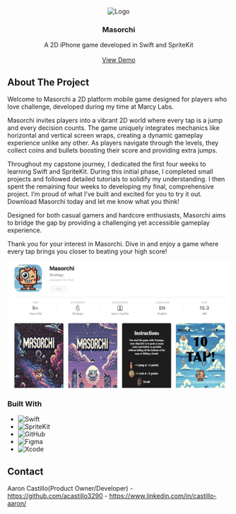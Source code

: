 <a name="readme-top"></a>

<!-- PROJECT LOGO -->
<br />
<div align="center">
    <img src="Assets.xcassets/monster.imageset/monster1.png" alt="Logo" width="80" height="80"> 
  </img>

<h3 align="center">Masorchi</h3>

  <p align="center">
    A 2D iPhone game developed in Swift and SpriteKit
    <br />
    <br />
    <a href="https://drive.google.com/file/d/1m45Z3hzaki-V27d0kVRnOLBGOju49u6p/view?usp=sharing">View Demo</a>
   
  </p>
</div>

## About The Project

Welcome to Masorchi a 2D platform mobile game designed for players who love challenge, developed during my time at Marcy Labs.

Masorchi invites players into a vibrant 2D world where every tap is a jump and every decision counts. The game uniquely integrates mechanics like horizontal and vertical screen wraps, creating a dynamic gameplay experience unlike any other. As players navigate through the levels, they collect coins and bullets boosting their score and providing extra jumps.

Throughout my capstone journey, I dedicated the first four weeks to learning Swift and SpriteKit. During this initial phase, I completed small projects and followed detailed tutorials to solidify my understanding. I then spent the remaining four weeks to developing my final, comprehensive project. I’m proud of what I’ve built and excited for you to try it out. Download Masorchi today and let me know what you think!

Designed for both casual gamers and hardcore enthusiasts, Masorchi aims to bridge the gap by providing a challenging yet accessible gameplay experience.

Thank you for your interest in Masorchi. Dive in and enjoy a game where every tap brings you closer to beating your high score!

<img src="appstore.png">

### Built With

- ![Swift](https://img.shields.io/badge/Swift-FA7343?style=for-the-badge&logo=swift&logoColor=white)
- ![SpriteKit](https://img.shields.io/badge/SpriteKit-FF652F?style=for-the-badge&logo=apple&logoColor=white)
- ![GitHub](https://img.shields.io/badge/GitHub-181717?style=for-the-badge&logo=github&logoColor=white)
- ![Figma](https://img.shields.io/badge/figma-%23F24E1E.svg?style=for-the-badge&logo=figma&logoColor=white)
- ![Xcode](https://img.shields.io/badge/Xcode-147EFB?style=for-the-badge&logo=xcode&logoColor=white)

## Contact

Aaron Castillo(Product Owner/Developer) - https://github.com/acastillo3290 - https://www.linkedin.com/in/castillo-aaron/

